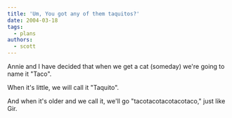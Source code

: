 ```yaml
---
title: 'Um, You got any of them taquitos?'
date: 2004-03-18
tags:
  - plans
authors:
  - scott
---
```


Annie and I have decided that when we get a cat (someday) we're going to name it "Taco".

When it's little, we will call it "Taquito".

And when it's older and we call it, we'll go "tacotacotacotacotaco," just like Gir.
